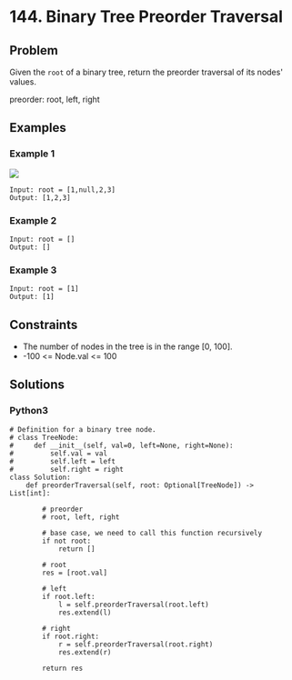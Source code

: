 # 144. Binary Tree Preorder Traversal

## Problem

Given the `root` of a binary tree, return the preorder traversal of its nodes' values.

preorder: root, left, right

## Examples

### Example 1

![](https://assets.leetcode.com/uploads/2020/09/15/inorder_1.jpg)

```
Input: root = [1,null,2,3]
Output: [1,2,3]
```

### Example 2

```
Input: root = []
Output: []
```

### Example 3

```
Input: root = [1]
Output: [1]
```

## Constraints

* The number of nodes in the tree is in the range [0, 100].
* -100 <= Node.val <= 100

## Solutions

### Python3

```
# Definition for a binary tree node.
# class TreeNode:
#     def __init__(self, val=0, left=None, right=None):
#         self.val = val
#         self.left = left
#         self.right = right
class Solution:
    def preorderTraversal(self, root: Optional[TreeNode]) -> List[int]:
        
        # preorder
        # root, left, right
        
        # base case, we need to call this function recursively
        if not root:
            return []
        
        # root
        res = [root.val]
        
        # left
        if root.left:
            l = self.preorderTraversal(root.left)
            res.extend(l)
        
        # right
        if root.right:
            r = self.preorderTraversal(root.right)
            res.extend(r)
        
        return res
```
